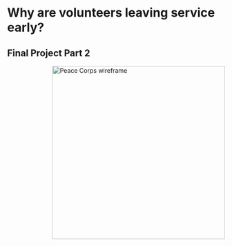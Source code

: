 
<h1> Why are volunteers leaving service early? </h1>
<h2> Final Project Part 2 </h2>
<img width="400" align="right" alt="Peace Corps wireframe" src= "https://user-images.githubusercontent.com/62813574/110637340-4ac02900-817b-11eb-8e46-6c33da7f343c.png">
